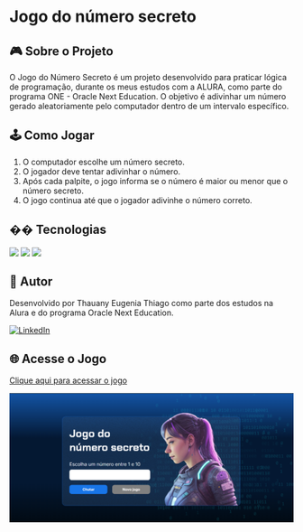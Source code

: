<h1>Jogo do número secreto</h1>

## 🎮 Sobre o Projeto
O Jogo do Número Secreto é um projeto desenvolvido para praticar lógica de programação, durante os meus estudos com a ALURA, como parte do programa ONE - Oracle Next Education. O objetivo é adivinhar um número gerado aleatoriamente pelo computador dentro de um intervalo específico.

## 🕹️ Como Jogar
1. O computador escolhe um número secreto.
2. O jogador deve tentar adivinhar o número.
3. Após cada palpite, o jogo informa se o número é maior ou menor que o número secreto.
4. O jogo continua até que o jogador adivinhe o número correto.

## �� Tecnologias
<div>
  <img src="https://img.shields.io/badge/HTML-239120?style=for-the-badge&logo=html5&logoColor=white">
  <img src="https://img.shields.io/badge/CSS-239120?&style=for-the-badge&logo=css3&logoColor=white">
  <img src="https://img.shields.io/badge/JavaScript-F7DF1E?style=for-the-badge&logo=javascript&logoColor=black">
</div>

## 👤 Autor
Desenvolvido por Thauany Eugenia Thiago como parte dos estudos na Alura e do programa Oracle Next Education.

[![LinkedIn](https://img.shields.io/badge/LinkedIn-0077B5?style=for-the-badge&logo=linkedin&logoColor=white)](https://www.linkedin.com/in/thauany-eugenia-thiago-629048203)

## 🌐 Acesse o Jogo
[ Clique aqui para acessar o jogo](https://jogo-orpin-phi-58.vercel.app/)

![Capa do Projeto](img/capa.png)
